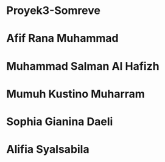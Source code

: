 # Proyek3-Somreve

# Afif Rana Muhammad
# Muhammad Salman Al Hafizh
# Mumuh Kustino Muharram
# Sophia Gianina Daeli
# Alifia Syalsabila
